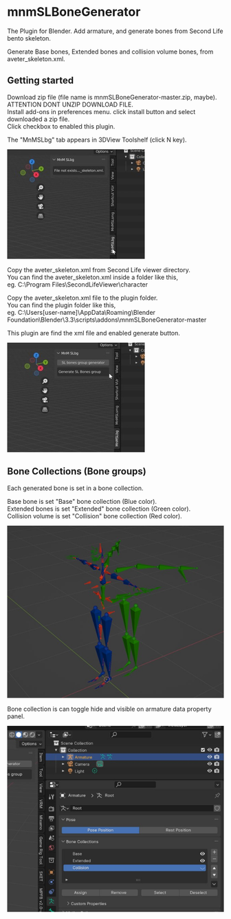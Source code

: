 # mnmSLBoneGenerator
The Plugin for Blender. Add armature, and generate bones from Second Life bento skeleton.

Generate Base bones, Extended bones and collision volume bones, from aveter_skeleton.xml.

## Getting started
Download zip file (file name is mnmSLBoneGenerator-master.zip, maybe). ATTENTION DONT UNZIP DOWNLOAD FILE.  
Install add-ons in preferences menu. click install button and select downloaded a zip file.  
Click checkbox to enabled this plugin.  

The "MnMSLbg" tab appears in 3DView Toolshelf (click N key).

![3DView Toolshelf](assets/image1.jpg "3DView Toolshelf")

Copy the aveter_skeleton.xml from Second Life viewer directory.  
You can find the aveter_skeleton.xml inside a folder like this,  
eg. C:\Program Files\SecondLifeViewer\character

Copy the aveter_skeleton.xml file to the plugin folder.  
You can find the plugin folder like this,  
eg. C:\Users\[user-name]\AppData\Roaming\Blender Foundation\Blender\3.3\scripts\addons\mnmSLBoneGenerator-master

This plugin are find the xml file and enabled generate button.

![3DVenabled generate button](assets/image2.jpg "enabled generate button")

## Bone Collections (Bone groups)

Each generated bone is set in a bone collection.

Base bone is set "Base" bone collection (Blue color).  
Extended bones is set "Extended" bone collection (Green color).  
Collision volume is set "Collision" bone collection (Red color).

![bone collections (bone group)](assets/image3.jpg "bone collections (bone group)")

Bone collection is can toggle hide and visible on armature data property panel.

![bone collection is can toggle hide and visible](assets/image4.jpg "bone collection is can toggle hide and visible")
